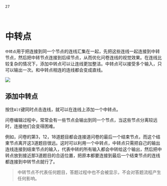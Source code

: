 ```index
27
```

```tag

```

```summary

```
# 中转点

`中转点`用于把连接到同一个节点的连线汇集在一起，先把这些连线一起连接到中转节点，然后把中转节点连接到后续节点，从而优化问卷连线的视觉效果。在连线比较复杂的情况下，添加中转点可以让连线更加整洁。中转点可以接受多个输入，只可以输出一次。和中转点相连的连线都会变成直线。

<img src='../../assets/snapshots/nodes/breakpoint/node.png'>

## 添加中转点
按住`Alt`键同时点击连线，就可以在连线上添加一个中转点。

问卷编辑过程中，常常会有一些节点会输出到同一个节点，当这些节点分离较远时，连接他们会变得困难。

例如，问卷的第3，12，18道题目都会连接道问卷的最后一个结束节点，而这个结束节点离开这3道题目很远。这时可以利用一个中转点，中转点只需把自己的输出连线连接到结束节点的输入，代表中转的所有输入都会中转给这个输出，然后把中转点放到接近那3道题目的合适位置，把原本都要连接到最后一个结束节点的连线都连接到中转节点就行了。

> 中转节点不代表任何题目，答题过程中也不会被显示，不会对答题流程产生任何影响。
